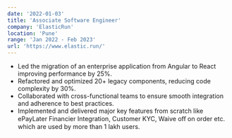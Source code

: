 ```yaml
---
date: '2022-01-03'
title: 'Associate Software Engineer'
company: 'ElasticRun'
location: 'Pune'
range: 'Jan 2022 - Feb 2023'
url: 'https://www.elastic.run/'
---
```


- Led the migration of an enterprise application from Angular to React improving performance by 25%.
- Refactored and optimized 20+ legacy components, reducing code
  complexity by 30%.
- Collaborated with cross-functional teams to ensure smooth
  integration and adherence to best practices.
- Implemented and delivered major key features from scratch like
  ePayLater Financier Integration, Customer KYC, Waive oﬀ on order
  etc. which are used by more than 1 lakh users.

<!-- ---
date: '2017-04-01'
title: 'Developer'
company: 'Scout Studio'
location: 'Northeastern University'
range: 'Spring 2016 & 2017'
url: 'https://web.northeastern.edu/scout/'
---

- Collaborated with other student designers and engineers on pro-bono projects to create new brands, design systems, and websites for organizations in the community
- Built and delivered technical solutions according to stakeholder business requirements

- Developed, maintained, and shipped production code for client websites primarily using HTML, CSS, Sass, JavaScript, and jQuery
- Performed quality assurance tests on various sites to ensure cross-browser compatibility and mobile responsiveness
- Clients included JetBlue, Lovesac, U.S. Cellular, U.S. Department of Defense, and more

- Engineered and improved major features of Starry's customer-facing Android web app using ES6, Handlebars, Backbone, Marionette, and CSS
- Proposed and implemented scalable solutions to issues identified with cloud services and applications responsible for communicating with the Starry Station internet router
- Collaborated with designers and other developers to ensure thoughtful and consistent user experiences across Starry’s iOS and Android mobile apps
 -->
